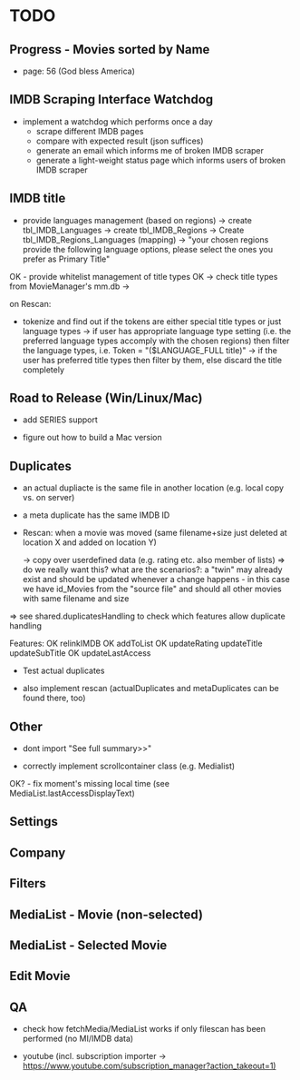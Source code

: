 # TODO

## Progress - Movies sorted by Name
- page: 56 (God bless America)

## IMDB Scraping Interface Watchdog
- implement a watchdog which performs once a day
  - scrape different IMDB pages
  - compare with expected result (json suffices)
  - generate an email which informs me of broken IMDB scraper
  - generate a light-weight status page which informs users of broken IMDB scraper

## IMDB title

- provide languages management (based on regions)
-> create tbl_IMDB_Languages
-> create tbl_IMDB_Regions
-> Create tbl_IMDB_Regions_Languages (mapping)
-> "your chosen regions provide the following language options, please select the ones you prefer as Primary Title"

OK - provide whitelist management of title types
  OK -> check title types from MovieManager's mm.db
  -> 

on Rescan:
- tokenize and find out if the tokens are either special title types or just language types
-> if user has appropriate language type setting (i.e. the preferred language types accomply with the chosen regions) then filter the language types, i.e. Token = "($LANGUAGE_FULL title)"
-> if the user has preferred title types then filter by them, else discard the title completely

## Road to Release (Win/Linux/Mac)
- add SERIES support

- figure out how to build a Mac version

## Duplicates

- an actual dupliacte is the same file in another location (e.g. local copy vs. on server)
- a meta duplicate has the same IMDB ID

- Rescan: when a movie was moved (same filename+size just deleted at location X and added on location Y)

  -> copy over userdefined data (e.g. rating etc. also member of lists)
  => do we really want this? what are the scenarios?: a "twin" may already exist and should be updated whenever a change happens - in this case we have id_Movies from the "source file" and should all other movies with same filename and size

=> see shared.duplicatesHandling to check which features allow duplicate handling

Features:
  OK relinkIMDB
  OK addToList
  OK updateRating
  updateTitle
  updateSubTitle
  OK updateLastAccess

- Test actual duplicates

- also implement rescan (actualDuplicates and metaDuplicates can be found there, too)

## Other
- dont import "See full summary>>"

- correctly implement scrollcontainer class (e.g. Medialist)

OK? - fix moment's missing local time (see MediaList.lastAccessDisplayText)

## Settings

## Company

## Filters

## MediaList - Movie (non-selected)

## MediaList - Selected Movie

## Edit Movie

## QA

- check how fetchMedia/MediaList works if only filescan has been performed (no MI/IMDB data)

- youtube (incl. subscription importer -> <https://www.youtube.com/subscription_manager?action_takeout=1)>